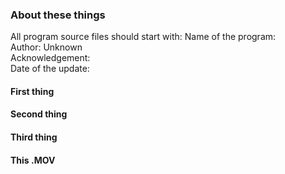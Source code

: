 
### About these things
 
 All program source files should start with: 
 Name of the program:  
 Author: Unknown  
 Acknowledgement:  
 Date of the update:  
 
  
 
#### First thing




  
#### Second thing





#### Third thing





#### This .MOV
